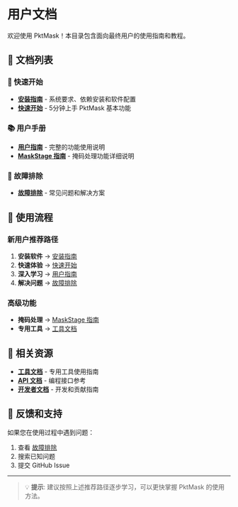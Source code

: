 # 用户文档

欢迎使用 PktMask！本目录包含面向最终用户的使用指南和教程。

## 📖 文档列表

### 🚀 快速开始
- **[安装指南](installation-guide.md)** - 系统要求、依赖安装和软件配置
- **[快速开始](quick-start.md)** - 5分钟上手 PktMask 基本功能

### 📚 用户手册
- **[用户指南](user-guide.md)** - 完整的功能使用说明
- **[MaskStage 指南](maskstage-guide.md)** - 掩码处理功能详细说明

### 🔧 故障排除
- **[故障排除](troubleshooting.md)** - 常见问题和解决方案

## 🎯 使用流程

### 新用户推荐路径
1. **安装软件** → [安装指南](installation-guide.md)
2. **快速体验** → [快速开始](quick-start.md)
3. **深入学习** → [用户指南](user-guide.md)
4. **解决问题** → [故障排除](troubleshooting.md)

### 高级功能
- **掩码处理** → [MaskStage 指南](maskstage-guide.md)
- **专用工具** → [工具文档](../tools/)

## 🔗 相关资源

- **[工具文档](../tools/)** - 专用工具使用指南
- **[API 文档](../api/)** - 编程接口参考
- **[开发者文档](../dev/)** - 开发和贡献指南

## 📝 反馈和支持

如果您在使用过程中遇到问题：
1. 查看 [故障排除](troubleshooting.md)
2. 搜索已知问题
3. 提交 GitHub Issue

---

> 💡 **提示**: 建议按照上述推荐路径逐步学习，可以更快掌握 PktMask 的使用方法。
